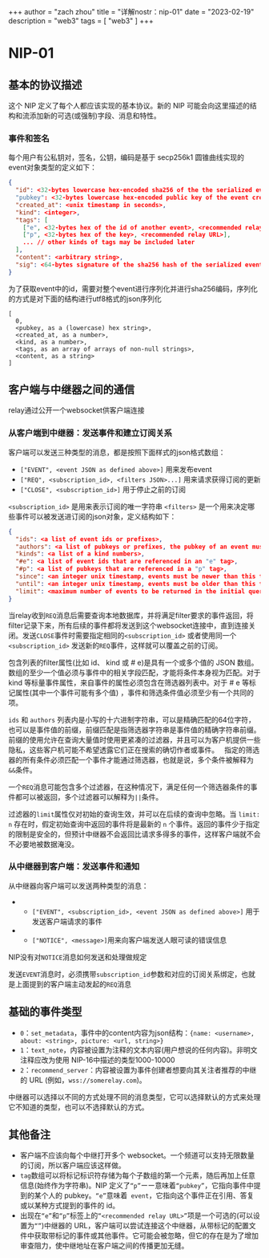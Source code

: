 +++
author = "zach zhou"
title = "详解nostr：nip-01"
date = "2023-02-19"
description = "web3"
tags = [
    "web3"
]
+++
# NIP-01
## 基本的协议描述

这个 NIP 定义了每个人都应该实现的基本协议。新的 NIP 可能会向这里描述的结构和流添加新的可选(或强制)字段、消息和特性。

### 事件和签名

每个用户有公私钥对，签名，公钥，编码是基于 secp256k1 圆锥曲线实现的
event对象类型的定义如下：
```json
{
  "id": <32-bytes lowercase hex-encoded sha256 of the the serialized event data>
  "pubkey": <32-bytes lowercase hex-encoded public key of the event creator>,
  "created_at": <unix timestamp in seconds>,
  "kind": <integer>,
  "tags": [
    ["e", <32-bytes hex of the id of another event>, <recommended relay URL>],
    ["p", <32-bytes hex of the key>, <recommended relay URL>],
    ... // other kinds of tags may be included later
  ],
  "content": <arbitrary string>,
  "sig": <64-bytes signature of the sha256 hash of the serialized event data, which is the same as the "id" field>
}
```
为了获取event中的id，需要对整个event进行序列化并进行sha256编码，序列化的方式是对下面的结构进行utf8格式的json序列化
```
[
  0,
  <pubkey, as a (lowercase) hex string>,
  <created_at, as a number>,
  <kind, as a number>,
  <tags, as an array of arrays of non-null strings>,
  <content, as a string>
]
```

## 客户端与中继器之间的通信

relay通过公开一个websocket供客户端连接

### 从客户端到中继器：发送事件和建立订阅关系

客户端可以发送三种类型的消息，都是按照下面样式的json格式数组：
- `["EVENT", <event JSON as defined above>]` 用来发布event
- `["REQ", <subscription_id>, <filters JSON>...]` 用来请求获得订阅的更新
- `["CLOSE", <subscription_id>]` 用于停止之前的订阅

`<subscription_id>` 是用来表示订阅的唯一字符串
`<filters>` 是一个用来决定哪些事件可以被发送进订阅的json对象，定义结构如下：
```json
{
  "ids": <a list of event ids or prefixes>,
  "authors": <a list of pubkeys or prefixes, the pubkey of an event must be one of these>,
  "kinds": <a list of a kind numbers>,
  "#e": <a list of event ids that are referenced in an "e" tag>,
  "#p": <a list of pubkeys that are referenced in a "p" tag>,
  "since": <an integer unix timestamp, events must be newer than this to pass>,
  "until": <an integer unix timestamp, events must be older than this to pass>,
  "limit": <maximum number of events to be returned in the initial query>
}
```

当relay收到`REQ`消息后需要查询本地数据库，并将满足filter要求的事件返回，将filter记录下来，所有后续的事件都将发送到这个websocket连接中，直到连接关闭。发送`CLOSE`事件时需要指定相同的`<subscription_id>` 或者使用同一个`<subscription_id>` 发送新的`REQ`事件，这样就可以覆盖之前的订阅。

包含列表的filter属性(比如 id、 kind 或 # e)是具有一个或多个值的 JSON 数组。数组的至少一个值必须与事件中的相关字段匹配，才能将条件本身视为匹配。对于 kind 等标量事件属性，来自事件的属性必须包含在筛选器列表中。对于 # e 等标记属性(其中一个事件可能有多个值) ，事件和筛选条件值必须至少有一个共同的项。

`ids` 和 `authors` 列表内是小写的十六进制字符串，可以是精确匹配的64位字符，也可以是事件值的前缀，前缀匹配是指筛选器字符串是事件值的精确字符串前缀。前缀的使用允许在查询大量值时使用更紧凑的过滤器，并且可以为客户机提供一些隐私，这些客户机可能不希望透露它们正在搜索的确切作者或事件。
 
指定的筛选器的所有条件必须匹配一个事件才能通过筛选器，也就是说，多个条件被解释为 `&&`条件。

一个`REQ`消息可能包含多个过滤器，在这种情况下，满足任何一个筛选器条件的事件都可以被返回，多个过滤器可以解释为`||`条件。

过滤器的`limit`属性仅对初始的查询生效，并可以在后续的查询中忽略。当 `limit: n` 存在时，假定初始查询中返回的事件将是最新的 `n` 个事件。返回的事件少于指定的限制是安全的，但预计中继器不会返回比请求多得多的事件，这样客户端就不会不必要地被数据淹没。


### 从中继器到客户端：发送事件和通知

从中继器向客户端可以发送两种类型的消息：
- -   `["EVENT", <subscription_id>, <event JSON as defined above>]` 用于发送客户端请求的事件
- -   `["NOTICE", <message>]`用来向客户端发送人眼可读的错误信息

NIP没有对`NOTICE`消息如何发送和处理做规定

发送`EVENT`消息时，必须携带`subscription_id`参数和对应的订阅关系绑定，也就是上面提到的客户端主动发起的`REQ`消息

## 基础的事件类型

- `0`：`set_metadata`，事件中的content内容为json结构：`{name: <username>, about: <string>, picture: <url, string>}`
- `1`：`text_note`，内容被设置为注释的文本内容(用户想说的任何内容)。非明文注释应改为使用 NIP-16中描述的类型1000-10000
- `2`：`recommend_server`：内容被设置为事件创建者想要向其关注者推荐的中继的 URL (例如，`wss://somerelay.com`)。

中继器可以选择以不同的方式处理不同的消息类型，它可以选择默认的方式来处理它不知道的类型，也可以不选择默认的方式。

## 其他备注
- 客户端不应该向每个中继打开多个 websocket。一个频道可以支持无限数量的订阅，所以客户端应该这样做。
- `tag`数组可以将标记标识符存储为每个子数组的第一个元素，随后再加上任意信息(始终作为字符串)。NIP 定义了`“p”`ーー意味着`“pubkey”`，它指向事件中提到的某个人的 pubkey。`“e”`意味着` event`，它指向这个事件正在引用、答复或以某种方式提到的事件的 id。
- 出现在`“e”`和`“p”`标签上的`“<recommended relay URL>”`项是一个可选的(可以设置为`“”`)中继器的 URL，客户端可以尝试连接这个中继器，从带标记的配置文件中获取带标记的事件或其他事件。它可能会被忽略，但它的存在是为了增加审查阻力，使中继地址在客户端之间的传播更加无缝。
